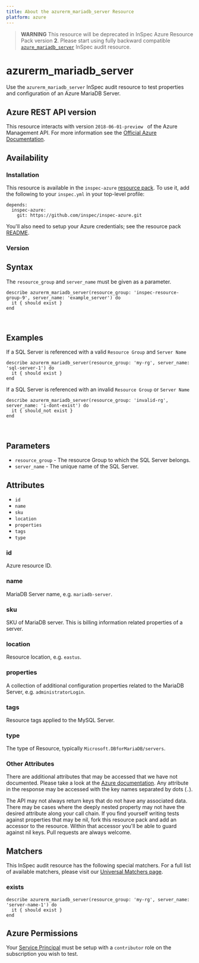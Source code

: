 ```yaml
---
title: About the azurerm_mariadb_server Resource
platform: azure
---
```


> <b>WARNING</b>  This resource will be deprecated in InSpec Azure Resource Pack version **2**. Please start using fully backward compatible [`azure_mariadb_server`](azure_mariadb_server.md) InSpec audit resource.

# azurerm\_mariadb\_server


Use the `azurerm_mariadb_server` InSpec audit resource to test properties and configuration of
an Azure MariaDB Server.
<br />

## Azure REST API version

This resource interacts with version `2018-06-01-preview ` of the Azure Management API. For more
information see the [Official Azure Documentation](https://docs.microsoft.com/en-us/rest/api/mariadb/databases/get).

## Availability

### Installation

This resource is available in the `inspec-azure` [resource
pack](https://www.inspec.io/docs/reference/glossary/#resource-pack). To use it, add the
following to your `inspec.yml` in your top-level profile:

    depends:
      inspec-azure:
        git: https://github.com/inspec/inspec-azure.git

You'll also need to setup your Azure credentials; see the resource pack
[README](https://github.com/inspec/inspec-azure#inspec-for-azure).

### Version


## Syntax

The `resource_group` and `server_name` must be given as a parameter.

    describe azurerm_mariadb_server(resource_group: 'inspec-resource-group-9', server_name: 'example_server') do
      it { should exist }
    end

<br />

## Examples

If a SQL Server is referenced with a valid `Resource Group` and `Server Name`

    describe azurerm_mariadb_server(resource_group: 'my-rg', server_name: 'sql-server-1') do
      it { should exist }
    end

If a SQL Server is referenced with an invalid `Resource Group` or `Server Name`

    describe azurerm_mariadb_server(resource_group: 'invalid-rg', server_name: 'i-dont-exist') do
      it { should_not exist }
    end

<br />

## Parameters

  - `resource_group` - The resource Group to which the SQL Server belongs.
  - `server_name` - The unique name of the SQL Server.

## Attributes

- `id`
- `name`
- `sku`
- `location`
- `properties`
- `tags`
- `type`

### id
Azure resource ID.

### name
MariaDB Server name, e.g. `mariadb-server`.

### sku
SKU of MariaDB server. This is billing information related properties of a server.

### location
Resource location, e.g. `eastus`.

### properties
A collection of additional configuration properties related to the MariaDB Server, e.g. `administratorLogin`.

### tags
Resource tags applied to the MySQL Server.

### type
The type of Resource, typically `Microsoft.DBforMariaDB/servers`.

### Other Attributes

There are additional attributes that may be accessed that we have not
documented. Please take a look at the [Azure documentation](##-Azure-REST-API-version).
Any attribute in the response may be accessed with the key names separated by
dots (`.`).

The API may not always return keys that do not have any associated data. There
may be cases where the deeply nested property may not have the desired
attribute along your call chain. If you find yourself writing tests against
properties that may be nil, fork this resource pack and add an accessor to the
resource. Within that accessor you'll be able to guard against nil keys. Pull
requests are always welcome.

## Matchers

This InSpec audit resource has the following special matchers. For a full list of
available matchers, please visit our [Universal Matchers
page](https://www.inspec.io/docs/reference/matchers/).

### exists

    describe azurerm_mariadb_server(resource_group: 'my-rg', server_name: 'server-name-1') do
      it { should exist }
    end

## Azure Permissions

Your [Service
Principal](https://docs.microsoft.com/en-us/azure/azure-resource-manager/resource-group-create-service-principal-portal)
must be setup with a `contributor` role on the subscription you wish to test.
